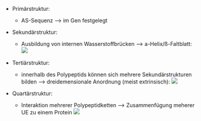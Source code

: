 - Primärstruktur:
	- AS-Sequenz --> im Gen festgelegt 

- Sekundärstruktur:
	- Ausbildung von internen Wasserstoffbrücken --> a-Helix/ß-Faltblatt:
![](Pasted%20image%2020240108095055.png)

- Tertiärstruktur:
	- innerhalb des Polypeptids können sich mehrere Sekundärstrukturen bilden --> dreidemensionale Anordnung (meist extrinsisch):
![](Pasted%20image%2020240108095220.png)

- Quartärstruktur:
	- Interaktion mehrerer Polypeptidketten --> Zusammenfügung meherer UE zu einem Protein
![](Pasted%20image%2020240108095327.png)
